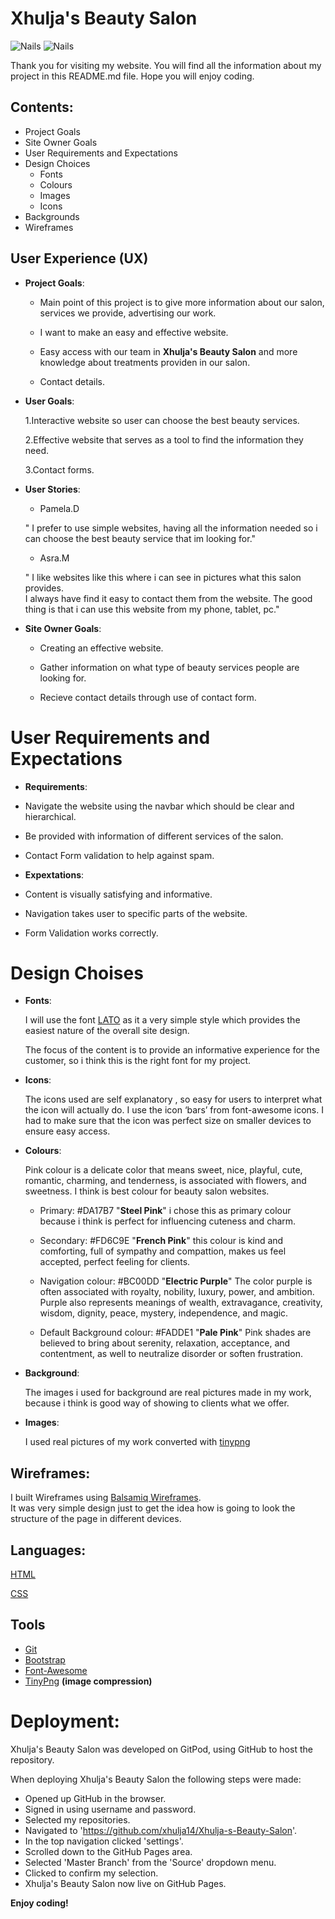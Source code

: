 
<!-- Heading-->
# Xhulja's Beauty Salon


<!--Images-->

![Nails](https://scontent.fdub3-1.fna.fbcdn.net/v/t1.0-9/p960x960/46489612_2180181588907954_3426005273540558848_o.jpg?_nc_cat=111&_nc_sid=9e2e56&_nc_ohc=APEiiG9BBWYAX82fpJh&_nc_ht=scontent.fdub3-1.fna&_nc_tp=6&oh=199d73204804663d3a95dbb569c02630&oe=5F223FC3)
![Nails](https://scontent.fdub3-1.fna.fbcdn.net/v/t1.0-9/36660756_2076876245905156_6742242676327841792_o.jpg?_nc_cat=108&_nc_sid=9e2e56&_nc_ohc=vOqY2WbFxTsAX8emZCj&_nc_ht=scontent.fdub3-1.fna&oh=c484fefdd9a59d7cf92e07bf45b014c9&oe=5F2468CF)


Thank you for visiting my website. You will find all the information about my project in this README.md file.
Hope you will enjoy coding.

## Contents:
* Project Goals
* Site Owner Goals
* User Requirements and Expectations 
* Design Choices 
  * Fonts
   * Colours
   * Images
   * Icons
 * Backgrounds
 * Wireframes

## User Experience (UX)

<!--UL-->
* __Project Goals__: 
  
   *  Main point of this project is to give more information about our salon,
   services we provide, advertising our work.

   * I want to make an easy and effective website.
                                       <!--Strong-->
   * Easy access with our  team in __Xhulja's Beauty Salon__ and more knowledge about treatments providen in our salon.

   * Contact details.







<!--OL-->
* __User Goals__:
  
  1.Interactive website so user can choose the best beauty services.


  2.Effective website that serves as a tool to find the information they need.


  3.Contact forms.









* __User Stories__:
  
   * Pamela.D 

  " I prefer to use simple websites,
   having all the information needed so i can choose the best beauty service that im looking for."


  * Asra.M 

  " I like websites like this where i can see in pictures what this salon provides.    
    I always have find it easy to contact them from the website.
    The good thing is that i can use this website from my phone, tablet, pc."







* __Site Owner Goals__:

  * Creating an effective website.

  * Gather information on what type of beauty services people are looking for.
  * Recieve contact details through use of contact form.




# User Requirements and Expectations

  * __Requirements__:


   * Navigate the website using the navbar which should be clear and hierarchical.
  
   * Be provided with information of different services of the salon.

   * Contact Form validation to help against spam.







  * __Expextations__:

  * Content is visually satisfying and informative.
  
  * Navigation takes user to specific parts of the website.

  * Form Validation works correctly.


# Design Choises

* __Fonts__:
  
  I will use the font [LATO](http://www.latofonts.com/lato-free-fonts/) as it  a very simple style which provides the easiest
   nature of the overall site design.
   
    The focus of the content is to provide an informative experience for the customer,
     so i think this is the right font for my project.

* __Icons__:
  
  The icons used are self explanatory , so easy for users to interpret what the icon will actually do. 
  I use the icon ‘bars’ from font-awesome icons.
 I had to make sure that the icon was perfect size on smaller devices to ensure easy access.

* __Colours__:
  
   Pink colour is a delicate color that means sweet, nice, 
   playful, cute, romantic, charming, and tenderness,
    is associated with flowers, and sweetness. 
    I think is best  colour for beauty salon websites.

   * Primary: #DA17B7 "__Steel Pink__" i chose this as primary colour because i think
   is perfect for influencing cuteness and charm.

   * Secondary: #FD6C9E "__French Pink__" this colour is kind and comforting, full of sympathy and compattion,
  makes us feel accepted, perfect feeling for clients.
 
   * Navigation colour: #BC00DD "__Electric Purple__" The color purple is often associated with royalty, nobility, luxury, power, and ambition.
   Purple also represents meanings of wealth, extravagance, creativity, wisdom, dignity,  peace, mystery, independence, and magic.

   * Default Background colour: #FADDE1 "__Pale Pink__" Pink shades are believed to bring about serenity, relaxation, acceptance, and contentment, 
   as well to neutralize disorder or soften frustration.

* __Background__:
  
  The images i used for background are real pictures made in my work,
  because i think is good way of showing to clients what we offer.


 * __Images__:
  
   I used real pictures of my work converted with [tinypng](https://tinypng.com/)


## Wireframes:

I built Wireframes using [Balsamiq Wireframes](https://balsamiq.com/wireframes/?gclid=Cj0KCQjwl4v4BRDaARIsAFjATPlYpXIjRR0-L308Af_Usr5Zz7_AO_kIghwLibynrZZY548o6rkIqbcaAt6NEALw_wcB).  
It was very simple design just to get the idea how is going to look the structure of the page in different devices.



## Languages:

[HTML](https://en.wikipedia.org/wiki/HTML5)


[CSS](https://www.w3.org/Style/CSS/Overview.en.html)



## Tools 

* [Git](https://git-scm.com/)
* [Bootstrap](https://maps.google.com/)
* [Font-Awesome](https://fontawesome.com/)
* [TinyPng](https://tinypng.com/) __(image compression)__


 # Deployment:   

Xhulja's Beauty Salon was developed on GitPod, using  GitHub to host the repository.

When deploying Xhulja's Beauty Salon  the following steps were made:

 * Opened up GitHub in the browser.
 * Signed in using username and password.
 * Selected my repositories.
 *  Navigated to 'https://github.com/xhulja14/Xhulja-s-Beauty-Salon'.
 * In the top navigation clicked 'settings'.
 * Scrolled down to the GitHub Pages area.
 * Selected 'Master Branch' from the 'Source' dropdown menu.
 * Clicked to confirm my selection.
 * Xhulja's Beauty Salon now live on GitHub Pages.










<!--Strong-->

 __Enjoy coding!__
